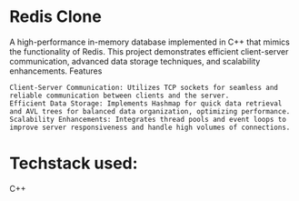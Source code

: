 # Redis Clone

A high-performance in-memory database implemented in C++ that mimics the functionality of Redis. This project demonstrates efficient client-server communication, advanced data storage techniques, and scalability enhancements.
Features

    Client-Server Communication: Utilizes TCP sockets for seamless and reliable communication between clients and the server.
    Efficient Data Storage: Implements Hashmap for quick data retrieval and AVL trees for balanced data organization, optimizing performance.
    Scalability Enhancements: Integrates thread pools and event loops to improve server responsiveness and handle high volumes of connections.

# Techstack used:
  C++
